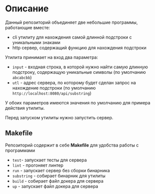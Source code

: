 # Описание

Данный репозиторий объединяет две небольшие программы, работающие вместе:

- cli утилиту для нахождения самой длинной подстроки с уникальными знаками
- http сервер, содержащий функцию для нахождения подстроки

Утилита принимает на вход два параметра:

- `input` - входная строка, в которой нужно найти самую длинную подстроку, содержащую уникальные символы (по умолчанию `abcabcbb`)
- `utl` - адрес сервера, по которому будет сделан запрос на нахождение подстроки (по умолчанию `http://localhost:8080/api/substring`)

У обоих параметров имеются значения по умолчанию для примера действия утилиты.

Перед запуском утилиты нужно запустить сервер.

## Makefile

Репозиторий содержит в себе **Makefile** для удобства работы с программами

- `test`- запускает тесты для сервера
- `lint` - прогоняет линтер
- `run` - запускает сервер без сборки бинарника
- `substring` - собирает бинарник для утилиты
- `build` - собирает файл докера для сервера
- `up` - запускает файл докера для сервера

